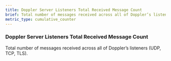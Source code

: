 ```yaml
---
title: Doppler Server Listeners Total Received Message Count
brief: Total number of messages received across all of Doppler’s listeners (UDP, TCP, TLS).
metric_type: cumulative_counter
---
```


### Doppler Server Listeners Total Received Message Count

Total number of messages received across all of Doppler’s listeners (UDP, TCP, TLS).
